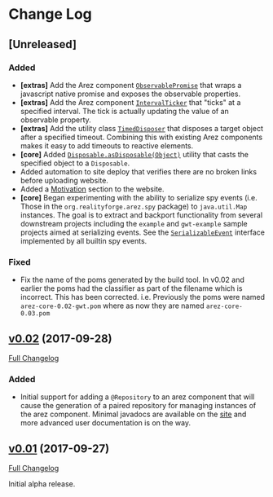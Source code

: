 # Change Log

## [Unreleased]

### Added
* **\[extras\]** Add the Arez component [`ObservablePromise`](http://realityforge.org/arez/api/org/realityforge/arez/browser/extras/ObservablePromise.html)
  that wraps a javascript native promise and exposes the observable properties.
* **\[extras\]** Add the Arez component [`IntervalTicker`](http://realityforge.org/arez/api/org/realityforge/arez/browser/extras/IntervalTicker.html)
  that "ticks" at a specified interval. The tick is actually updating the value of an observable property.
* **\[extras\]** Add the utility class [`TimedDisposer`](http://realityforge.org/arez/api/org/realityforge/arez/browser/extras/TimedDisposer.html)
  that disposes a target object after a specified timeout. Combining this with existing Arez components
  makes it easy to add timeouts to reactive elements.
* **\[core\]** Added [`Disposable.asDisposable(Object)`](http://realityforge.org/arez/api/org/realityforge/arez/Disposable.html#asDisposed-java.lang.Object-)
  utility that casts the specified object to a `Disposable`.
* Added automation to site deploy that verifies there are no broken links before uploading website.
* Added a [Motivation](http://realityforge.org/arez/overview/motivation/) section to the website.
* **\[core\]** Began experimenting with the ability to serialize spy events (i.e. Those in the 
  `org.realityforge.arez.spy` package) to `java.util.Map` instances. The goal is to extract and backport
  functionality from several downstream projects including the `example` and `gwt-example` sample projects
  aimed at serializing events. See the [`SerializableEvent`](http://realityforge.org/arez/api/org/realityforge/arez/spy/SerializableEvent.html)
  interface implemented by all builtin spy events.

### Fixed
* Fix the name of the poms generated by the build tool. In v0.02 and earlier the poms had the classifier
  as part of the filename which is incorrect. This has been corrected. i.e. Previously the poms were named
  `arez-core-0.02-gwt.pom` where as now they are named `arez-core-0.03.pom`

## [v0.02](https://github.com/realityforge/arez/tree/v0.02) (2017-09-28)
[Full Changelog](https://github.com/realityforge/arez/compare/v0.01...v0.02)

### Added
* Initial support for adding a `@Repository` to an arez component that will cause the generation of a paired
  repository for managing instances of the arez component. Minimal javadocs are available on the
  [site](http://realityforge.org/arez/api/org/realityforge/arez/annotations/Repository.html) and more advanced
  user documentation is on the way.

## [v0.01](https://github.com/realityforge/arez/tree/v0.01) (2017-09-27)
[Full Changelog](https://github.com/realityforge/arez/compare/700fa7f3208cb868c4d7d28caf2772e114315d73...v0.01)

Initial alpha release.
